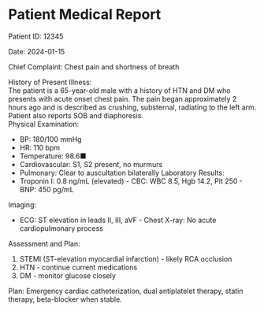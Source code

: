 # Patient Medical Report

Patient ID: 12345

Date: 2024-01-15

Chief Complaint: Chest pain and shortness of breath

History of Present Illness:   
The patient is a 65-year-old male with a history of HTN and DM who presents with acute onset chest pain. The pain began approximately 2 hours ago and is described as crushing, substernal, radiating to the left arm. Patient also reports SOB and diaphoresis.   
Physical Examination:   
- BP: 180/100 mmHg   
- HR: 110 bpm   
- Temperature: 98.6■   
- Cardiovascular: S1, S2 present, no murmurs   
- Pulmonary: Clear to auscultation bilaterally Laboratory Results:   
- Troponin I: 0.8 ng/mL (elevated) - CBC: WBC 8.5, Hgb 14.2, Plt 250 - BNP: 450 pg/mL

Imaging:

- ECG: ST elevation in leads II, III, aVF - Chest X-ray: No acute cardiopulmonary process

Assessment and Plan:

1. STEMI (ST-elevation myocardial infarction) - likely RCA occlusion   
2. HTN - continue current medications   
3. DM - monitor glucose closely

Plan: Emergency cardiac catheterization, dual antiplatelet therapy, statin therapy, beta-blocker when stable.
